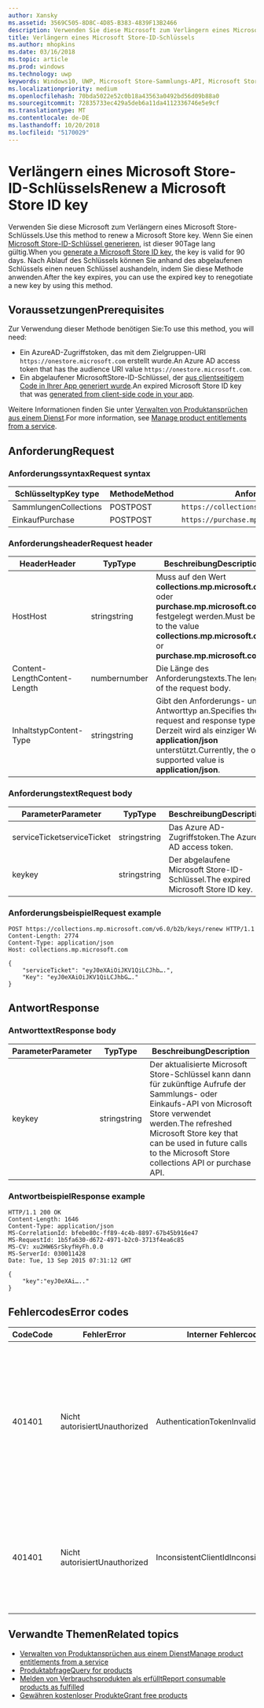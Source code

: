 ```yaml
---
author: Xansky
ms.assetid: 3569C505-8D8C-4D85-B383-4839F13B2466
description: Verwenden Sie diese Microsoft zum Verlängern eines Microsoft Store-Schlüssels.
title: Verlängern eines Microsoft Store-ID-Schlüssels
ms.author: mhopkins
ms.date: 03/16/2018
ms.topic: article
ms.prod: windows
ms.technology: uwp
keywords: Windows10, UWP, Microsoft Store-Sammlungs-API, Microsoft Store-Einkaufs-API, Microsoft Store-ID-Schlüssel, verlängern
ms.localizationpriority: medium
ms.openlocfilehash: 70bda5022e52c0b18a43563a0492bd56d09b88a0
ms.sourcegitcommit: 72835733ec429a5deb6a11da4112336746e5e9cf
ms.translationtype: MT
ms.contentlocale: de-DE
ms.lasthandoff: 10/20/2018
ms.locfileid: "5170029"
---
```

# <a name="renew-a-microsoft-store-id-key"></a><span data-ttu-id="c4168-104">Verlängern eines Microsoft Store-ID-Schlüssels</span><span class="sxs-lookup"><span data-stu-id="c4168-104">Renew a Microsoft Store ID key</span></span>


<span data-ttu-id="c4168-105">Verwenden Sie diese Microsoft zum Verlängern eines Microsoft Store-Schlüssels.</span><span class="sxs-lookup"><span data-stu-id="c4168-105">Use this method to renew a Microsoft Store key.</span></span> <span data-ttu-id="c4168-106">Wenn Sie einen [Microsoft Store-ID-Schlüssel generieren](view-and-grant-products-from-a-service.md#step-4), ist dieser 90Tage lang gültig.</span><span class="sxs-lookup"><span data-stu-id="c4168-106">When you [generate a Microsoft Store ID key](view-and-grant-products-from-a-service.md#step-4), the key is valid for 90 days.</span></span> <span data-ttu-id="c4168-107">Nach Ablauf des Schlüssels können Sie anhand des abgelaufenen Schlüssels einen neuen Schlüssel aushandeln, indem Sie diese Methode anwenden.</span><span class="sxs-lookup"><span data-stu-id="c4168-107">After the key expires, you can use the expired key to renegotiate a new key by using this method.</span></span>

## <a name="prerequisites"></a><span data-ttu-id="c4168-108">Voraussetzungen</span><span class="sxs-lookup"><span data-stu-id="c4168-108">Prerequisites</span></span>


<span data-ttu-id="c4168-109">Zur Verwendung dieser Methode benötigen Sie:</span><span class="sxs-lookup"><span data-stu-id="c4168-109">To use this method, you will need:</span></span>

* <span data-ttu-id="c4168-110">Ein AzureAD-Zugriffstoken, das mit dem Zielgruppen-URI `https://onestore.microsoft.com` erstellt wurde.</span><span class="sxs-lookup"><span data-stu-id="c4168-110">An Azure AD access token that has the audience URI value `https://onestore.microsoft.com`.</span></span>
* <span data-ttu-id="c4168-111">Ein abgelaufener MicrosoftStore-ID-Schlüssel, der [aus clientseitigem Code in Ihrer App generiert wurde](view-and-grant-products-from-a-service.md#step-4).</span><span class="sxs-lookup"><span data-stu-id="c4168-111">An expired Microsoft Store ID key that was [generated from client-side code in your app](view-and-grant-products-from-a-service.md#step-4).</span></span>

<span data-ttu-id="c4168-112">Weitere Informationen finden Sie unter [Verwalten von Produktansprüchen aus einem Dienst](view-and-grant-products-from-a-service.md).</span><span class="sxs-lookup"><span data-stu-id="c4168-112">For more information, see [Manage product entitlements from a service](view-and-grant-products-from-a-service.md).</span></span>

## <a name="request"></a><span data-ttu-id="c4168-113">Anforderung</span><span class="sxs-lookup"><span data-stu-id="c4168-113">Request</span></span>

### <a name="request-syntax"></a><span data-ttu-id="c4168-114">Anforderungssyntax</span><span class="sxs-lookup"><span data-stu-id="c4168-114">Request syntax</span></span>

| <span data-ttu-id="c4168-115">Schlüsseltyp</span><span class="sxs-lookup"><span data-stu-id="c4168-115">Key type</span></span>    | <span data-ttu-id="c4168-116">Methode</span><span class="sxs-lookup"><span data-stu-id="c4168-116">Method</span></span> | <span data-ttu-id="c4168-117">Anforderungs-URI</span><span class="sxs-lookup"><span data-stu-id="c4168-117">Request URI</span></span>                                              |
|-------------|--------|----------------------------------------------------------|
| <span data-ttu-id="c4168-118">Sammlungen</span><span class="sxs-lookup"><span data-stu-id="c4168-118">Collections</span></span> | <span data-ttu-id="c4168-119">POST</span><span class="sxs-lookup"><span data-stu-id="c4168-119">POST</span></span>   | ```https://collections.mp.microsoft.com/v6.0/b2b/keys/renew``` |
| <span data-ttu-id="c4168-120">Einkauf</span><span class="sxs-lookup"><span data-stu-id="c4168-120">Purchase</span></span>    | <span data-ttu-id="c4168-121">POST</span><span class="sxs-lookup"><span data-stu-id="c4168-121">POST</span></span>   | ```https://purchase.mp.microsoft.com/v6.0/b2b/keys/renew```    |


### <a name="request-header"></a><span data-ttu-id="c4168-122">Anforderungsheader</span><span class="sxs-lookup"><span data-stu-id="c4168-122">Request header</span></span>

| <span data-ttu-id="c4168-123">Header</span><span class="sxs-lookup"><span data-stu-id="c4168-123">Header</span></span>         | <span data-ttu-id="c4168-124">Typ</span><span class="sxs-lookup"><span data-stu-id="c4168-124">Type</span></span>   | <span data-ttu-id="c4168-125">Beschreibung</span><span class="sxs-lookup"><span data-stu-id="c4168-125">Description</span></span>                                                                                           |
|----------------|--------|-------------------------------------------------------------------------------------------------------|
| <span data-ttu-id="c4168-126">Host</span><span class="sxs-lookup"><span data-stu-id="c4168-126">Host</span></span>           | <span data-ttu-id="c4168-127">string</span><span class="sxs-lookup"><span data-stu-id="c4168-127">string</span></span> | <span data-ttu-id="c4168-128">Muss auf den Wert **collections.mp.microsoft.com** oder **purchase.mp.microsoft.com** festgelegt werden.</span><span class="sxs-lookup"><span data-stu-id="c4168-128">Must be set to the value **collections.mp.microsoft.com** or **purchase.mp.microsoft.com**.</span></span>           |
| <span data-ttu-id="c4168-129">Content-Length</span><span class="sxs-lookup"><span data-stu-id="c4168-129">Content-Length</span></span> | <span data-ttu-id="c4168-130">number</span><span class="sxs-lookup"><span data-stu-id="c4168-130">number</span></span> | <span data-ttu-id="c4168-131">Die Länge des Anforderungstexts.</span><span class="sxs-lookup"><span data-stu-id="c4168-131">The length of the request body.</span></span>                                                                       |
| <span data-ttu-id="c4168-132">Inhaltstyp</span><span class="sxs-lookup"><span data-stu-id="c4168-132">Content-Type</span></span>   | <span data-ttu-id="c4168-133">string</span><span class="sxs-lookup"><span data-stu-id="c4168-133">string</span></span> | <span data-ttu-id="c4168-134">Gibt den Anforderungs- und Antworttyp an.</span><span class="sxs-lookup"><span data-stu-id="c4168-134">Specifies the request and response type.</span></span> <span data-ttu-id="c4168-135">Derzeit wird als einziger Wert **application/json** unterstützt.</span><span class="sxs-lookup"><span data-stu-id="c4168-135">Currently, the only supported value is **application/json**.</span></span> |


### <a name="request-body"></a><span data-ttu-id="c4168-136">Anforderungstext</span><span class="sxs-lookup"><span data-stu-id="c4168-136">Request body</span></span>

| <span data-ttu-id="c4168-137">Parameter</span><span class="sxs-lookup"><span data-stu-id="c4168-137">Parameter</span></span>     | <span data-ttu-id="c4168-138">Typ</span><span class="sxs-lookup"><span data-stu-id="c4168-138">Type</span></span>   | <span data-ttu-id="c4168-139">Beschreibung</span><span class="sxs-lookup"><span data-stu-id="c4168-139">Description</span></span>                       | <span data-ttu-id="c4168-140">Erforderlich</span><span class="sxs-lookup"><span data-stu-id="c4168-140">Required</span></span> |
|---------------|--------|-----------------------------------|----------|
| <span data-ttu-id="c4168-141">serviceTicket</span><span class="sxs-lookup"><span data-stu-id="c4168-141">serviceTicket</span></span> | <span data-ttu-id="c4168-142">string</span><span class="sxs-lookup"><span data-stu-id="c4168-142">string</span></span> | <span data-ttu-id="c4168-143">Das Azure AD-Zugriffstoken.</span><span class="sxs-lookup"><span data-stu-id="c4168-143">The Azure AD access token.</span></span>        | <span data-ttu-id="c4168-144">Ja</span><span class="sxs-lookup"><span data-stu-id="c4168-144">Yes</span></span>      |
| <span data-ttu-id="c4168-145">key</span><span class="sxs-lookup"><span data-stu-id="c4168-145">key</span></span>           | <span data-ttu-id="c4168-146">string</span><span class="sxs-lookup"><span data-stu-id="c4168-146">string</span></span> | <span data-ttu-id="c4168-147">Der abgelaufene Microsoft Store-ID-Schlüssel.</span><span class="sxs-lookup"><span data-stu-id="c4168-147">The expired Microsoft Store ID key.</span></span> | <span data-ttu-id="c4168-148">Ja</span><span class="sxs-lookup"><span data-stu-id="c4168-148">Yes</span></span>       |


### <a name="request-example"></a><span data-ttu-id="c4168-149">Anforderungsbeispiel</span><span class="sxs-lookup"><span data-stu-id="c4168-149">Request example</span></span>

```syntax
POST https://collections.mp.microsoft.com/v6.0/b2b/keys/renew HTTP/1.1
Content-Length: 2774
Content-Type: application/json
Host: collections.mp.microsoft.com

{
    "serviceTicket": "eyJ0eXAiOiJKV1QiLCJhb….",
    "Key": "eyJ0eXAiOiJKV1QiLCJhbG…."
}
```

## <a name="response"></a><span data-ttu-id="c4168-150">Antwort</span><span class="sxs-lookup"><span data-stu-id="c4168-150">Response</span></span>


### <a name="response-body"></a><span data-ttu-id="c4168-151">Antworttext</span><span class="sxs-lookup"><span data-stu-id="c4168-151">Response body</span></span>

| <span data-ttu-id="c4168-152">Parameter</span><span class="sxs-lookup"><span data-stu-id="c4168-152">Parameter</span></span> | <span data-ttu-id="c4168-153">Typ</span><span class="sxs-lookup"><span data-stu-id="c4168-153">Type</span></span>   | <span data-ttu-id="c4168-154">Beschreibung</span><span class="sxs-lookup"><span data-stu-id="c4168-154">Description</span></span>                                                                                                            |
|-----------|--------|------------------------------------------------------------------------------------------------------------------------|
| <span data-ttu-id="c4168-155">key</span><span class="sxs-lookup"><span data-stu-id="c4168-155">key</span></span>       | <span data-ttu-id="c4168-156">string</span><span class="sxs-lookup"><span data-stu-id="c4168-156">string</span></span> | <span data-ttu-id="c4168-157">Der aktualisierte Microsoft Store-Schlüssel kann dann für zukünftige Aufrufe der Sammlungs- oder Einkaufs-API von Microsoft Store verwendet werden.</span><span class="sxs-lookup"><span data-stu-id="c4168-157">The refreshed Microsoft Store key that can be used in future calls to the Microsoft Store collections API or purchase API.</span></span> |


### <a name="response-example"></a><span data-ttu-id="c4168-158">Antwortbeispiel</span><span class="sxs-lookup"><span data-stu-id="c4168-158">Response example</span></span>

```syntax
HTTP/1.1 200 OK
Content-Length: 1646
Content-Type: application/json
MS-CorrelationId: bfebe80c-ff89-4c4b-8897-67b45b916e47
MS-RequestId: 1b5fa630-d672-4971-b2c0-3713f4ea6c85
MS-CV: xu2HW6SrSkyfHyFh.0.0
MS-ServerId: 030011428
Date: Tue, 13 Sep 2015 07:31:12 GMT

{
    "key":"eyJ0eXAi….."
}
```

## <a name="error-codes"></a><span data-ttu-id="c4168-159">Fehlercodes</span><span class="sxs-lookup"><span data-stu-id="c4168-159">Error codes</span></span>


| <span data-ttu-id="c4168-160">Code</span><span class="sxs-lookup"><span data-stu-id="c4168-160">Code</span></span> | <span data-ttu-id="c4168-161">Fehler</span><span class="sxs-lookup"><span data-stu-id="c4168-161">Error</span></span>        | <span data-ttu-id="c4168-162">Interner Fehlercode</span><span class="sxs-lookup"><span data-stu-id="c4168-162">Inner error code</span></span>           | <span data-ttu-id="c4168-163">Beschreibung</span><span class="sxs-lookup"><span data-stu-id="c4168-163">Description</span></span>   |
|------|--------------|----------------------------|---------------|
| <span data-ttu-id="c4168-164">401</span><span class="sxs-lookup"><span data-stu-id="c4168-164">401</span></span>  | <span data-ttu-id="c4168-165">Nicht autorisiert</span><span class="sxs-lookup"><span data-stu-id="c4168-165">Unauthorized</span></span> | <span data-ttu-id="c4168-166">AuthenticationTokenInvalid</span><span class="sxs-lookup"><span data-stu-id="c4168-166">AuthenticationTokenInvalid</span></span> | <span data-ttu-id="c4168-167">Das Azure AD-Zugriffstoken ist ungültig.</span><span class="sxs-lookup"><span data-stu-id="c4168-167">The Azure AD access token is invalid.</span></span> <span data-ttu-id="c4168-168">In einigen Fällen enthalten die Details zu ServiceError weitere Informationen, z. B. wenn das Token abgelaufen ist oder der *appid*-Anspruch fehlt.</span><span class="sxs-lookup"><span data-stu-id="c4168-168">In some cases the details of the ServiceError will contain more information, such as when the token is expired or the *appid* claim is missing.</span></span> |
| <span data-ttu-id="c4168-169">401</span><span class="sxs-lookup"><span data-stu-id="c4168-169">401</span></span>  | <span data-ttu-id="c4168-170">Nicht autorisiert</span><span class="sxs-lookup"><span data-stu-id="c4168-170">Unauthorized</span></span> | <span data-ttu-id="c4168-171">InconsistentClientId</span><span class="sxs-lookup"><span data-stu-id="c4168-171">InconsistentClientId</span></span>       | <span data-ttu-id="c4168-172">Der *clientId*-Anspruch im Microsoft Store-ID-Schlüssel und der *appid*-Anspruch im Azure AD-Zugriffstoken stimmen nicht überein.</span><span class="sxs-lookup"><span data-stu-id="c4168-172">The *clientId* claim in the Microsoft Store ID key and the *appid* claim in the Azure AD access token do not match.</span></span>                                                                     |


## <a name="related-topics"></a><span data-ttu-id="c4168-173">Verwandte Themen</span><span class="sxs-lookup"><span data-stu-id="c4168-173">Related topics</span></span>


* [<span data-ttu-id="c4168-174">Verwalten von Produktansprüchen aus einem Dienst</span><span class="sxs-lookup"><span data-stu-id="c4168-174">Manage product entitlements from a service</span></span>](view-and-grant-products-from-a-service.md)
* [<span data-ttu-id="c4168-175">Produktabfrage</span><span class="sxs-lookup"><span data-stu-id="c4168-175">Query for products</span></span>](query-for-products.md)
* [<span data-ttu-id="c4168-176">Melden von Verbrauchsprodukten als erfüllt</span><span class="sxs-lookup"><span data-stu-id="c4168-176">Report consumable products as fulfilled</span></span>](report-consumable-products-as-fulfilled.md)
* [<span data-ttu-id="c4168-177">Gewähren kostenloser Produkte</span><span class="sxs-lookup"><span data-stu-id="c4168-177">Grant free products</span></span>](grant-free-products.md)
